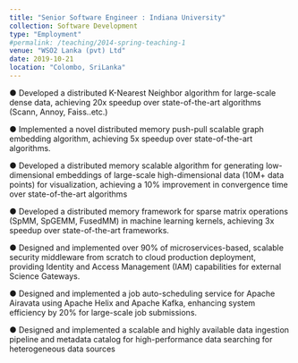 ```yaml
---
title: "Senior Software Engineer : Indiana University"
collection: Software Development
type: "Employment"
#permalink: /teaching/2014-spring-teaching-1
venue: "WSO2 Lanka (pvt) Ltd"
date: 2019-10-21
location: "Colombo, SriLanka"
---
```


● Developed a distributed K-Nearest Neighbor algorithm for large-scale dense data,
achieving 20x speedup over state-of-the-art algorithms (Scann, Annoy, Faiss..etc.)

● Implemented a novel distributed memory push-pull scalable graph embedding
algorithm, achieving 5x speedup over state-of-the-art algorithms.

● Developed a distributed memory scalable algorithm for generating low-dimensional
embeddings of large-scale high-dimensional data (10M+ data points) for
visualization, achieving a 10% improvement in convergence time over
state-of-the-art algorithms


● Developed a distributed memory framework for sparse matrix operations (SpMM,
SpGEMM, FusedMM) in machine learning kernels, achieving 3x speedup over
state-of-the-art frameworks.

● Designed and implemented over 90% of microservices-based, scalable security
middleware from scratch to cloud production deployment, providing Identity and
Access Management (IAM) capabilities for external Science Gateways.

● Designed and implemented a job auto-scheduling service for Apache Airavata
using Apache Helix and Apache Kafka, enhancing system efficiency by 20% for
large-scale job submissions.

● Designed and implemented a scalable and highly available data ingestion pipeline
and metadata catalog for high-performance data searching for heterogeneous data
sources